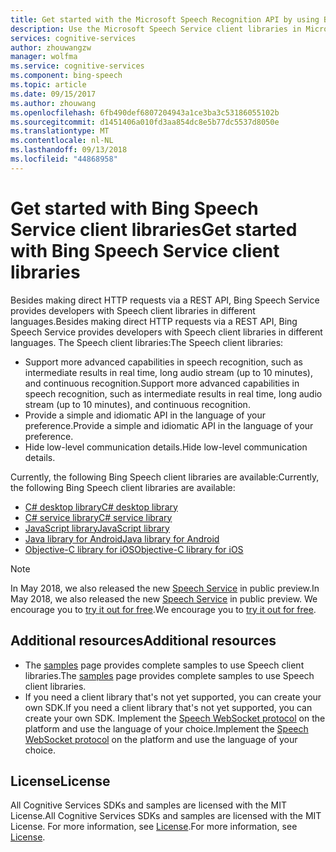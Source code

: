 ```yaml
---
title: Get started with the Microsoft Speech Recognition API by using Bing Speech client libraries | Microsoft Docs
description: Use the Microsoft Speech Service client libraries in Microsoft Cognitive Services to develop applications that convert spoken audio to text.
services: cognitive-services
author: zhouwangzw
manager: wolfma
ms.service: cognitive-services
ms.component: bing-speech
ms.topic: article
ms.date: 09/15/2017
ms.author: zhouwang
ms.openlocfilehash: 6fb490def6807204943a1ce3ba3c53186055102b
ms.sourcegitcommit: d1451406a010fd3aa854dc8e5b77dc5537d8050e
ms.translationtype: MT
ms.contentlocale: nl-NL
ms.lasthandoff: 09/13/2018
ms.locfileid: "44868958"
---
```

# <a name="get-started-with-bing-speech-service-client-libraries"></a><span data-ttu-id="2d432-103">Get started with Bing Speech Service client libraries</span><span class="sxs-lookup"><span data-stu-id="2d432-103">Get started with Bing Speech Service client libraries</span></span>

<span data-ttu-id="2d432-104">Besides making direct HTTP requests via a REST API, Bing Speech Service provides developers with Speech client libraries in different languages.</span><span class="sxs-lookup"><span data-stu-id="2d432-104">Besides making direct HTTP requests via a REST API, Bing Speech Service provides developers with Speech client libraries in different languages.</span></span> <span data-ttu-id="2d432-105">The Speech client libraries:</span><span class="sxs-lookup"><span data-stu-id="2d432-105">The Speech client libraries:</span></span>

- <span data-ttu-id="2d432-106">Support more advanced capabilities in speech recognition, such as intermediate results in real time, long audio stream (up to 10 minutes), and continuous recognition.</span><span class="sxs-lookup"><span data-stu-id="2d432-106">Support more advanced capabilities in speech recognition, such as intermediate results in real time, long audio stream (up to 10 minutes), and continuous recognition.</span></span>
- <span data-ttu-id="2d432-107">Provide a simple and idiomatic API in the language of your preference.</span><span class="sxs-lookup"><span data-stu-id="2d432-107">Provide a simple and idiomatic API in the language of your preference.</span></span>
- <span data-ttu-id="2d432-108">Hide low-level communication details.</span><span class="sxs-lookup"><span data-stu-id="2d432-108">Hide low-level communication details.</span></span>

<span data-ttu-id="2d432-109">Currently, the following Bing Speech client libraries are available:</span><span class="sxs-lookup"><span data-stu-id="2d432-109">Currently, the following Bing Speech client libraries are available:</span></span>

- [<span data-ttu-id="2d432-110">C# desktop library</span><span class="sxs-lookup"><span data-stu-id="2d432-110">C# desktop library</span></span>](GetStartedCSharpDesktop.md)
- [<span data-ttu-id="2d432-111">C# service library</span><span class="sxs-lookup"><span data-stu-id="2d432-111">C# service library</span></span>](GetStartedCSharpServiceLibrary.md)
- [<span data-ttu-id="2d432-112">JavaScript library</span><span class="sxs-lookup"><span data-stu-id="2d432-112">JavaScript library</span></span>](GetStartedJSWebsockets.md)
- [<span data-ttu-id="2d432-113">Java library for Android</span><span class="sxs-lookup"><span data-stu-id="2d432-113">Java library for Android</span></span>](GetStartedJavaAndroid.md)
- [<span data-ttu-id="2d432-114">Objective-C library for iOS</span><span class="sxs-lookup"><span data-stu-id="2d432-114">Objective-C library for iOS</span></span>](Get-Started-ObjectiveC-iOS.md)

> [!NOTE] 
<span data-ttu-id="2d432-115">In May 2018, we also released the new [Speech Service](../../speech-service/index.yml) in public preview.</span><span class="sxs-lookup"><span data-stu-id="2d432-115">In May 2018, we also released the new [Speech Service](../../speech-service/index.yml) in public preview.</span></span> <span data-ttu-id="2d432-116">We encourage you to [try it out for free](../../speech-service/get-started.md).</span><span class="sxs-lookup"><span data-stu-id="2d432-116">We encourage you to [try it out for free](../../speech-service/get-started.md).</span></span> 

## <a name="additional-resources"></a><span data-ttu-id="2d432-117">Additional resources</span><span class="sxs-lookup"><span data-stu-id="2d432-117">Additional resources</span></span>

- <span data-ttu-id="2d432-118">The [samples](../samples.md) page provides complete samples to use Speech client libraries.</span><span class="sxs-lookup"><span data-stu-id="2d432-118">The [samples](../samples.md) page provides complete samples to use Speech client libraries.</span></span>
- <span data-ttu-id="2d432-119">If you need a client library that's not yet supported, you can create your own SDK.</span><span class="sxs-lookup"><span data-stu-id="2d432-119">If you need a client library that's not yet supported, you can create your own SDK.</span></span> <span data-ttu-id="2d432-120">Implement the [Speech WebSocket protocol](../API-Reference-REST/websocketprotocol.md) on the platform and use the language of your choice.</span><span class="sxs-lookup"><span data-stu-id="2d432-120">Implement the [Speech WebSocket protocol](../API-Reference-REST/websocketprotocol.md) on the platform and use the language of your choice.</span></span>

## <a name="license"></a><span data-ttu-id="2d432-121">License</span><span class="sxs-lookup"><span data-stu-id="2d432-121">License</span></span>

<span data-ttu-id="2d432-122">All Cognitive Services SDKs and samples are licensed with the MIT License.</span><span class="sxs-lookup"><span data-stu-id="2d432-122">All Cognitive Services SDKs and samples are licensed with the MIT License.</span></span> <span data-ttu-id="2d432-123">For more information, see [License](https://github.com/Microsoft/Cognitive-Speech-STT-JavaScript/blob/master/LICENSE.md).</span><span class="sxs-lookup"><span data-stu-id="2d432-123">For more information, see [License](https://github.com/Microsoft/Cognitive-Speech-STT-JavaScript/blob/master/LICENSE.md).</span></span>
